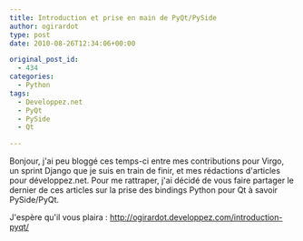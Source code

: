 ```yaml
---
title: Introduction et prise en main de PyQt/PySide
author: ogirardot
type: post
date: 2010-08-26T12:34:06+00:00

original_post_id:
  - 434
categories:
  - Python
tags:
  - Developpez.net
  - PyQt
  - PySide
  - Qt

---
```

<!--more-->
Bonjour, j'ai peu bloggé ces temps-ci entre mes contributions pour Virgo, un sprint Django que je suis en train de finir, et mes rédactions d'articles pour développez.net. Pour me rattraper, j'ai décidé de vous faire partager le dernier de ces articles sur la prise des bindings Python pour Qt à savoir PySide/PyQt.

J'espère qu'il vous plaira : <http://ogirardot.developpez.com/introduction-pyqt/>